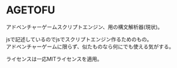# AGETOFU

アドベンチャーゲームスクリプトエンジン、用の構文解析器(現状)。

jsで記述しているのでjsでスクリプトエンジン作るためのもの。  
アドベンチャーゲームに限らず、似たものなら何にでも使える気がする。

ライセンスは一応MITライセンスを適用。
